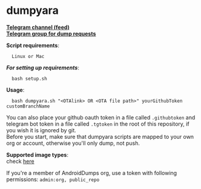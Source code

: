 # dumpyara

**[Telegram channel (feed)](https://t.me/android_dumps)**  
**[Telegram group for dump requests](https://t.me/dumprequests)**

**Script requirements**:

      Linux or Mac
      
***For setting up requirements***:

      bash setup.sh

**Usage**:

      bash dumpyara.sh "<OTAlink> OR <OTA file path>" yourGithubToken customBranchName

You can also place your github oauth token in a file called `.githubtoken` and telegram bot token in a file called `.tgtoken` in the root of this repository, if you wish it is ignored by git.  
Before you start, make sure that dumpyara scripts are mapped to your own org or account, otherwise you'll only dump, not push.  

**Supported image types**:  
check [here](https://github.com/AndroidDumps/Firmware_extractor/blob/master/extractor.sh#L3)  

If you're a member of AndroidDumps org, use a token with following permissions: `admin:org, public_repo`

